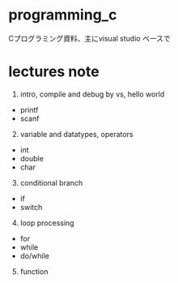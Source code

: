 ﻿# programming_c

Cプログラミング資料、主にvisual studio ベースで

# lectures note

1. intro, compile and debug by vs, hello world
  - printf
  - scanf
2. variable and datatypes, operators
  - int
  - double
  - char
3. conditional branch
  - if
  - switch
4. loop processing
  - for
  - while
  - do/while
5. function